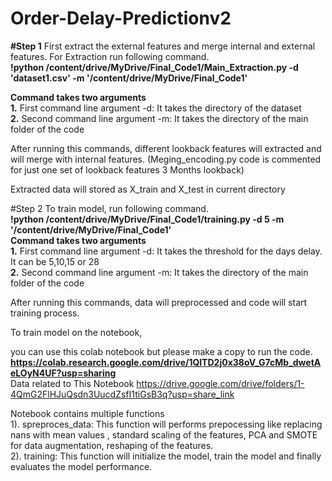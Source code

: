 # Order-Delay-Predictionv2

**#Step  1**
First extract the external features and merge internal and external features. For Extraction run following command. </br>
**!python /content/drive/MyDrive/Final_Code1/Main_Extraction.py -d 'dataset1.csv' -m '/content/drive/MyDrive/Final_Code1'**

**Command takes two arguments </br>**
**1.** First command line argument -d: It takes the directory of the dataset </br>
**2.** Second command line argument -m: It takes the directory of the main folder of the code </br>

After running this commands, different lookback features will extracted and will merge with internal features. (Meging_encoding.py code is commented for just one set of lookback features 3 Months lookback) 

Extracted data will stored as X_train and X_test in current directory



#Step 2
To train model, run following command. </br>
**!python /content/drive/MyDrive/Final_Code1/training.py -d 5 -m '/content/drive/MyDrive/Final_Code1'** </br>
**Command takes two arguments </br>**
**1.** First command line argument -d: It takes the threshold for the days delay. It can be 5,10,15 or 28 </br>
**2.** Second command line argument -m: It takes the directory of the main folder of the code </br>

After running this commands, data will preprocessed and code will start training process.




To train model on the notebook,

you can use this colab notebook but please make a copy to run the code.
**https://colab.research.google.com/drive/1QlTD2j0x38oV_G7cMb_dwetAeLOyN4UF?usp=sharing** </br>
 Data related to This Notebook
 https://drive.google.com/drive/folders/1-4QmG2FlHJuQsdn3UucdZsfI1tiGsB3q?usp=share_link





Notebook contains multiple functions </br>
1). spreproces_data: This function will performs prepocessing like replacing nans with mean values , standard scaling of the features, PCA and SMOTE for data augmentation, reshaping of the features.  </br>
2). training: This function will initialize the model, train the model and finally evaluates the model performance.
